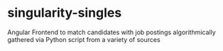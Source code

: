 # singularity-singles
Angular Frontend to match candidates with job postings algorithmically gathered via Python script from a variety of sources
